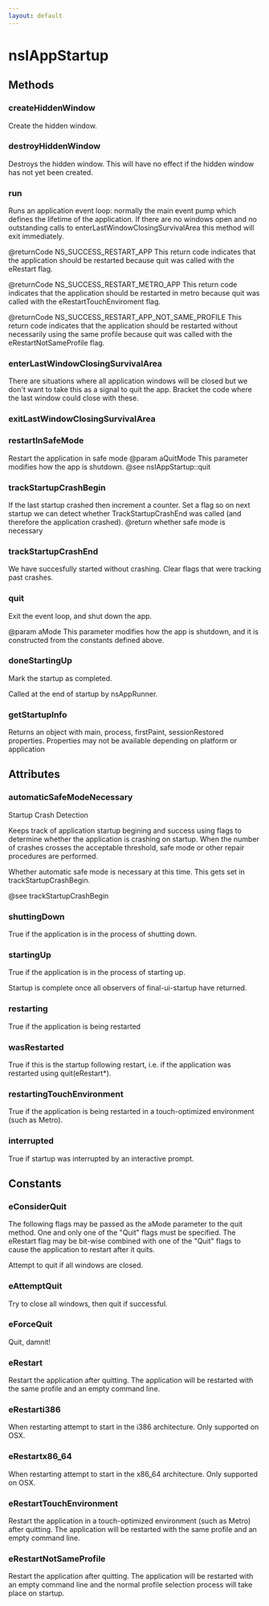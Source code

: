 ```yaml
---
layout: default
---
```


# nsIAppStartup #

## Methods ##

### createHiddenWindow ###

Create the hidden window.


### destroyHiddenWindow ###

Destroys the hidden window. This will have no effect if the hidden window
has not yet been created.


### run ###

Runs an application event loop: normally the main event pump which
defines the lifetime of the application. If there are no windows open
and no outstanding calls to enterLastWindowClosingSurvivalArea this
method will exit immediately.

@returnCode NS_SUCCESS_RESTART_APP
            This return code indicates that the application should be
            restarted because quit was called with the eRestart flag.

@returnCode NS_SUCCESS_RESTART_METRO_APP
            This return code indicates that the application should be
            restarted in metro because quit was called with the
            eRestartTouchEnviroment flag.

@returnCode NS_SUCCESS_RESTART_APP_NOT_SAME_PROFILE
            This return code indicates that the application should be
            restarted without necessarily using the same profile because
            quit was called with the eRestartNotSameProfile flag.


### enterLastWindowClosingSurvivalArea ###

There are situations where all application windows will be
closed but we don't want to take this as a signal to quit the
app. Bracket the code where the last window could close with
these.


### exitLastWindowClosingSurvivalArea ###

### restartInSafeMode ###

Restart the application in safe mode
@param aQuitMode
       This parameter modifies how the app is shutdown.
@see nsIAppStartup::quit


### trackStartupCrashBegin ###

If the last startup crashed then increment a counter.
Set a flag so on next startup we can detect whether TrackStartupCrashEnd
was called (and therefore the application crashed).
@return whether safe mode is necessary


### trackStartupCrashEnd ###

We have succesfully started without crashing. Clear flags that were
tracking past crashes.


### quit ###

Exit the event loop, and shut down the app.

@param aMode
       This parameter modifies how the app is shutdown, and it is
       constructed from the constants defined above.


### doneStartingUp ###

Mark the startup as completed.

Called at the end of startup by nsAppRunner.


### getStartupInfo ###
 
Returns an object with main, process, firstPaint, sessionRestored properties.
Properties may not be available depending on platform or application


## Attributes ##

### automaticSafeModeNecessary ###

Startup Crash Detection

Keeps track of application startup begining and success using flags to
determine whether the application is crashing on startup.
When the number of crashes crosses the acceptable threshold, safe mode
or other repair procedures are performed.


Whether automatic safe mode is necessary at this time.  This gets set
in trackStartupCrashBegin.

@see trackStartupCrashBegin


### shuttingDown ###

True if the application is in the process of shutting down.


### startingUp ###

True if the application is in the process of starting up.

Startup is complete once all observers of final-ui-startup have returned.


### restarting ###

True if the application is being restarted


### wasRestarted ###

True if this is the startup following restart, i.e. if the application
was restarted using quit(eRestart*).


### restartingTouchEnvironment ###

True if the application is being restarted in a touch-optimized
environment (such as Metro).


### interrupted ###

True if startup was interrupted by an interactive prompt.


## Constants ##

### eConsiderQuit ###

The following flags may be passed as the aMode parameter to the quit
method.  One and only one of the "Quit" flags must be specified.  The
eRestart flag may be bit-wise combined with one of the "Quit" flags to
cause the application to restart after it quits.


Attempt to quit if all windows are closed.


### eAttemptQuit ###

Try to close all windows, then quit if successful.


### eForceQuit ###

Quit, damnit!


### eRestart ###

Restart the application after quitting.  The application will be
restarted with the same profile and an empty command line.


### eRestarti386 ###

When restarting attempt to start in the i386 architecture. Only supported
on OSX.


### eRestartx86_64 ###

When restarting attempt to start in the x86_64 architecture. Only
supported on OSX.


### eRestartTouchEnvironment ###

Restart the application in a touch-optimized environment (such as Metro)
after quitting. The application will be restarted with the same profile
and an empty command line.


### eRestartNotSameProfile ###

Restart the application after quitting.  The application will be
restarted with an empty command line and the normal profile selection
process will take place on startup.

